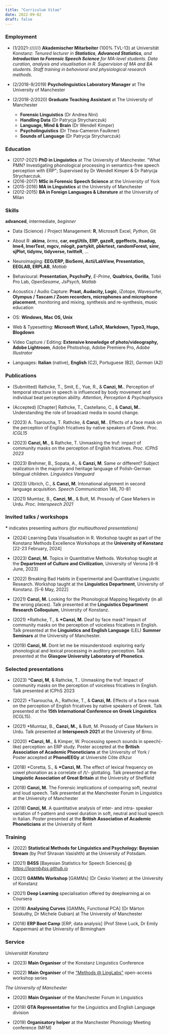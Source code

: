 ```yaml
---
title: "Curriculum Vitae"
date: 2022-09-02
draft: false
---
```

 
### Employment

* (1/2021-//////) **Akademischer Mitarbeiter** (100% TVL-13) at Universität Konstanz: _Tenured lecturer in **Statistics**, **Advanced Statistics**, and **Introduction to Forensic Speech Science** for MA-level students. Data curation, analysis and visualisation in R. Supervision of MA and BA students. Staff training in behavioral and physiological research methods._

* (2/2018-9/2019) **Psycholinguistics Laboratory Manager** at The University of Manchester

* (2/2018-2/2020) **Graduate Teaching Assistant** at The University of Manchester
  - **Forensic Linguistics** (Dr Andrea Nini)
  - **Handling Data** (Dr Patrycja Strycharczuk)
  - **Language, Mind & Brain** (Dr Wendell Kimper)
  - **Psycholinguistics** (Dr Thea-Cameron Faulkner)
  - **Sounds of Language** (Dr Patrycja Strycharczuk)

### Education

* (2017-2021) **PhD in Linguistics** at The University of Manchester. "What PMN? Investigating phonological processing in semantics-free speech perception with ERP"; Supervised by Dr Wendell Kimper & Dr Patrycja Strycharczuk.  
* (2016-2017) __MSc in Forensic Speech Science__ at the University of York  
* (2015-2016) __MA in Linguistics__ at the University of Manchester  
* (2012-2015) __BA in Foreign Languages & Literature__ at the University of Milan  

### Skills

__advanced__, intermediate, _beginner_

* Data (Science) / Project Management: __R__, Microsoft Excel, _Python_, Git  

* About R: __akima__, _brms_, __car, eegUtils, ERP, gazeR, ggeffects, itsadug, lme4, lmerTest, mgcv, mlogit, partykit, pbkrtest, randomForest, simr, sjPlot, tidymv, tidyverse, twitteR__, ...  

* Neuroimaging: __EEG/ERP, BioSemi, Acti/LabView, Presentation, EEGLAB, ERPLAB__, _Matlab_  

* Behavioural: __Presentation, PsychoPy__, _E-Prime_, __Qualtrics, Gorilla__, Tobii Pro Lab, _OpenSesame, JsPsych, Matlab_

* Acoustics / Audio Capture: __Praat, Audacity, Logic__, iZotope, Wavesurfer, __Olympus / Tascam / Zoom recorders, microphones and microphone placement__, monitoring and mixing, synthesis and re-synthesis, music education  

* OS: __Windows, Mac OS, Unix__  

* Web & Typesetting: __Microsoft Word, LaTeX, Markdown, Typo3, Hugo, Blogdown__

* Video Capture / Editing: __Extensive knowledge of photo/videography, Adobe Lightroom__, Adobe Photoshop, Adobe Premiere Pro, _Adobe Illustrator_

* Languages: __Italian__ (native), __English__ (C2), Portuguese (B2), _German_ (A2)

### Publications

* (Submitted) Rathcke, T., Smit, E., Yue, R., & __Canzi, M.__. Perception of temporal structure in speech is influenced by body movement and individual beat perception ability. _Attention, Perception \& Psychophysics_

* (Accepted) [Chapter] Rathcke, T., Castellano, C., & __Canzi, M.__. Understanding the role of broadcast media in sound change.

* (2023) A. Tsaroucha, T. Rathcke, & __Canzi, M.__. Effects of a face mask on the perception of English fricatives by native speakers of Greek. _Proc. ICGL15_

* (2023) __Canzi, M.__, & Rathcke, T. Unmasking the truf: impact of community masks on the perception of English fricatives. _Proc. ICPhS 2023_

* (2023) Brehmer, B., Sopata, A., & __Canzi, M__. Same or different? Subject realization in the majority and heritage language of Polish-German bilingual children. _Linguistics Vanguard_

* (2023) Ulbrich, C., & __Canzi, M.__ Intonational alignment in second language acquisition. _Speech Communication_ 146, 70-81

* (2021) Mumtaz, B., __Canzi, M.__, & Butt, M. Prosody of Case Markers in Urdu. _Proc. Interspeech 2021_

### Invited talks / workshops

__*__ indicates presenting authors _(for multiauthored presentations)_

* (2024) Learning Data Visualisation in R. Workshop taught as part of the Konstanz Methods Excellence Workshops at the __University of Konstanz__ [22-23 February, 2024]

* (2023) __Canzi, M.__ Topics in Quantitative Methods. Workshop taught at the __Department of Culture and Civilization__, University of Verona [6-8 June, 2023]

* (2022) Breaking Bad Habits in Experimental and Quantitative Linguistic Research. Workshop taught at the __Linguistics Department__, University of Konstanz. [5-6 May, 2022]

* (2021) __Canzi, M.__ Looking for the Phonological Mapping Negativity (in all the wrong places). Talk presented at the __Linguistics Department Research Colloquium__, University of Konstanz.

* (2021) \*Rathcke, T., & __*Canzi, M.__ Deaf by face mask? Impact of community masks on the perception of voiceless fricatives in English. Talk presented at the __Linguistics and English Language__ (LEL) __Summer Seminars__ at the University of Manchester.

* (2019) __Canzi, M.__ Dont let me be misunderstood: exploring early phonological and lexical processing in auditory perception. Talk presented at the __Glasgow University Laboratory of Phonetics__.

### Selected presentations

* (2023) *__Canzi, M__, & Rathcke, T.. Unmasking the truf: Impact of community masks on the perception of voiceless fricatives in English. Talk presented at ICPhS 2023

* (2022) *Tsaroucha, A., Rathcke, T., & __Canzi, M.__ Effects of a face mask on the perception of English fricatives by native speakers of Greek. Talk presented at the __15th International Conference on Greek Linguistics__ (ICGL15).

* (2021) *Mumtaz, B., __Canzi, M.,__ & Butt, M. Prosody of Case Markers in Urdu. Talk presented at __Interspeech 2021__ at the University of Brno.

* (2020) __*Canzi, M.__, & Kimper, W. Processing speech sounds in speech(-like) perception: an ERP study. Poster accepted at the __British Association of Academic Phoneticians__ at the University of York / Poster accepted at __PhonolEEGy__ at Université Côte d’Azur  

* (2018) *Coretta, S., & __*Canzi, M.__ The effect of lexical frequency on vowel phonation as a correlate of /t/- glottaling. Talk presented at the __Linguistic Association of Great Britain__ at the University of Sheffield  

* (2018) __Canzi, M.__ The Forensic implications of comparing soft, neutral and loud speech. Talk presented at the Manchester Forum in Linguistics at the University of Manchester  

* (2018) __Canzi, M.__ A quantitative analysis of inter- and intra- speaker variation of f-pattern and vowel duration in soft, neutral and loud speech in Italian. Poster presented at the __British Association of Academic Phoneticians__ at the University of Kent  

### Training

* (2022) __Statistical Methods for Linguistics and Psychology: Bayesian Stream__ (by Prof Shravan Vasishth) at the University of Potsdam.

* (2021) __B4SS__ [Bayesian Statistics for Speech Sciences] @ _https://learnb4ss.github.io_

* (2021) __GAMMs Workshop__ [GAMMs] (Dr Cesko Voeten) at the University of Konstanz

* (2021) __Deep Learning__ specialisation offered by deeplearning.ai on Coursera

* (2018) __Analysing Curves__ [GAMMs, Functional PCA] (Dr Márton Sóskuthy, Dr Michele Gubian) at The University of Manchester

* (2018) __ERP Boot Camp__ [ERP, data analysis] (Prof Steve Luck, Dr Emily Kapperman) at the University of Birmingham

### Service

_Universität Konstanz_

* (2023) __Main Organiser__ of the Konstanz Linguistics Conference

* (2022) __Main Organiser__ of the ["Methods @ LingLabs"](https://www.ling.uni-konstanz.de/forschung/workshops/) open-access workshop series

_The University of Manchester_

* (2020) __Main Organiser__ of the Manchester Forum in Linguistics  

* (2019) __GTA Representative__ for the Linguistics and English Language division  

* (2019) __Organisatory helper__ at the Manchester Phonology Meeting conference (MFM)  

